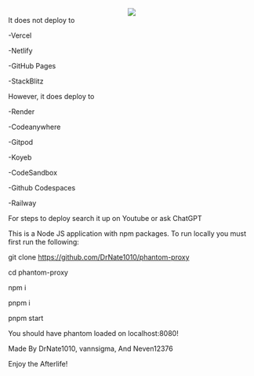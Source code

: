 <div align="center">
    <img src="https://raw.githubusercontent.com/DrNate1010/phantom-proxy/blob/main/public/assets/images/phantom-rounded.png">
    
</div>It does not deploy to 

-Vercel

-Netlify

-GitHub Pages

-StackBlitz

However, it does deploy to

-Render

-Codeanywhere

-Gitpod

-Koyeb

-CodeSandbox

-Github Codespaces

-Railway

For steps to deploy search it up on Youtube or ask ChatGPT

This is a Node JS application with npm packages. To run locally you must first run the following:

git clone https://github.com/DrNate1010/phantom-proxy

cd phantom-proxy

npm i

pnpm i

pnpm start

You should have phantom loaded on localhost:8080!

Made By DrNate1010, vannsigma, And Neven12376

Enjoy the Afterlife!

